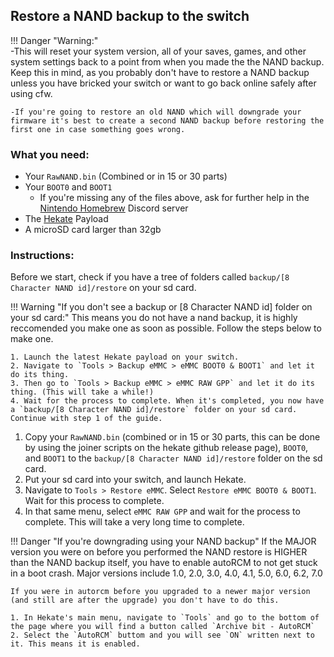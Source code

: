 ## Restore a NAND backup to the switch

!!! Danger "Warning:" 	
	-This will reset your system version, all of your saves, games, and other system settings back to a point from when you made the the NAND backup. Keep this in mind, as you probably don't have to restore a NAND backup unless you have bricked your switch or want to go back online safely after using cfw.
	
	-If you're going to restore an old NAND which will downgrade your firmware it's best to create a second NAND backup before restoring the first one in case something goes wrong.

### What you need:
- Your `RawNAND.bin` (Combined or in 15 or 30 parts)
- Your `BOOT0` and `BOOT1`
	- If you're missing any of the files above, ask for further help in the [Nintendo Homebrew](https://discord.gg/C29hYvh) Discord server
- The <a href="https://github.com/CTCaer/hekate/releases/" target="_blank">Hekate</a> Payload
- A microSD card larger than 32gb

### Instructions:

Before we start, check if you have a tree of folders called `backup/[8 Character NAND id]/restore` on your sd card.

!!! Warning "If you don't see a backup or [8 Character NAND id] folder on your sd card:"
	This means you do not have a nand backup, it is highly reccomended you make one as soon as possible. Follow the steps below to make one.

	1. Launch the latest Hekate payload on your switch.
	2. Navigate to `Tools > Backup eMMC > eMMC BOOT0 & BOOT1` and let it do its thing.
	3. Then go to `Tools > Backup eMMC > eMMC RAW GPP` and let it do its thing. (This will take a while!)
	4. Wait for the process to complete. When it's completed, you now have a `backup/[8 Character NAND id]/restore` folder on your sd card. Continue with step 1 of the guide.

1. Copy your `RawNAND.bin` (combined or in 15 or 30 parts, this can be done by using the joiner scripts on the hekate github release page), `BOOT0`, and `BOOT1` to the 	`backup/[8 Character NAND id]/restore` folder on the sd card.
2. Put your sd card into your switch, and launch Hekate.
3. Navigate to `Tools > Restore eMMC`. Select `Restore eMMC BOOT0 & BOOT1`. Wait for this process to complete.
4. In that same menu, select `eMMC RAW GPP` and wait for the process to complete. This will take a very long time to complete.

!!! Danger "If you're downgrading using your NAND backup"
	If the MAJOR version you were on before you performed the NAND restore is HIGHER than the NAND backup itself, you have to enable autoRCM to not get stuck in a boot crash.
	Major versions include 1.0, 2.0, 3.0, 4.0, 4.1, 5.0, 6.0, 6.2, 7.0

	If you were in autorcm before you upgraded to a newer major version (and still are after the upgrade) you don't have to do this.

	1. In Hekate's main menu, navigate to `Tools` and go to the bottom of the page where you will find a button called `Archive bit - AutoRCM`
	2. Select the `AutoRCM` buttom and you will see `ON` written next to it. This means it is enabled.
